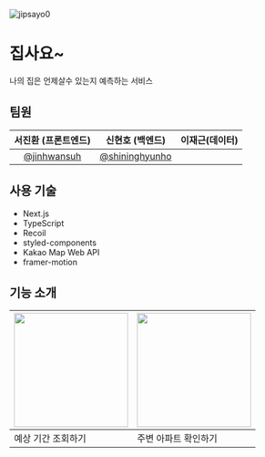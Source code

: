 ![jipsayo0](https://user-images.githubusercontent.com/61727311/217318035-8a30c86a-240f-4c55-9e15-c42ba44ffa97.PNG)

# 집사요~
<!-- [![Netlify Status](https://api.netlify.com/api/v1/badges/fac678ff-a99c-46e4-b7d6-31497111ef8d/deploy-status)](https://app.netlify.com/sites/jipsayo/deploys)  -->

나의 집은 언제살수 있는지 예측하는 서비스

## 팀원

| 서진환 (프론트엔드)  | 신현호 (백엔드)  | 이재근(데이터)|
| :-----: | :-----: | :-----:|
| [@jinhwansuh](https://github.com/jinhwansuh) |    [@shininghyunho](https://github.com/shininghyunho) | |

## 사용 기술

- Next.js
- TypeScript
- Recoil
- styled-components
- Kakao Map Web API
- framer-motion


## 기능 소개
| <img width="200px" src="https://user-images.githubusercontent.com/61727311/217318308-33965ff5-a497-42a7-a7fb-9a42ee1ab5ac.gif"> |<img width="200px" src="https://user-images.githubusercontent.com/61727311/217318339-6be2085b-e924-43d0-97a3-fee336c39172.gif"> |
| --- | --- |
| 예상 기간 조회하기 | 주변 아파트 확인하기 |
